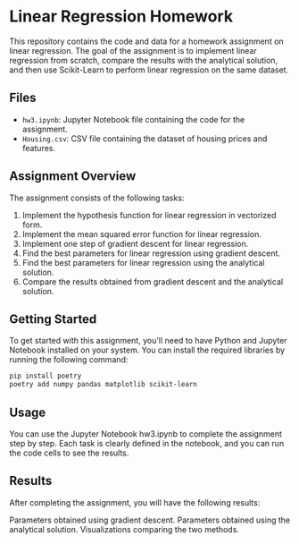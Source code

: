 # Linear Regression Homework

This repository contains the code and data for a homework assignment on linear regression. The goal of the assignment is to implement linear regression from scratch, compare the results with the analytical solution, and then use Scikit-Learn to perform linear regression on the same dataset.

## Files

- `hw3.ipynb`: Jupyter Notebook file containing the code for the assignment.
- `Housing.csv`: CSV file containing the dataset of housing prices and features.

## Assignment Overview

The assignment consists of the following tasks:

1. Implement the hypothesis function for linear regression in vectorized form.
2. Implement the mean squared error function for linear regression.
3. Implement one step of gradient descent for linear regression.
4. Find the best parameters for linear regression using gradient descent.
5. Find the best parameters for linear regression using the analytical solution.
6. Compare the results obtained from gradient descent and the analytical solution.


## Getting Started

To get started with this assignment, you'll need to have Python and Jupyter Notebook installed on your system. You can install the required libraries by running the following command:

```bash
pip install poetry
poetry add numpy pandas matplotlib scikit-learn
```

## Usage

You can use the Jupyter Notebook hw3.ipynb to complete the assignment step by step. Each task is clearly defined in the notebook, and you can run the code cells to see the results.

## Results

After completing the assignment, you will have the following results:

Parameters obtained using gradient descent.
Parameters obtained using the analytical solution.
Visualizations comparing the two methods.